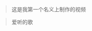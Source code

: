 > 这是我第一个名义上制作的视频 <Badge type="tip" text="其实也就是超了一下帧率" vertical="top" />

<VideoPlayer src="/videos/魔刀千刃.mp4" />
  

> 爱听的歌

<AudioPlayer
   src="/musics/ありがとう···.mp3"
   title="ありがとう···"
   poster="/images/ありがとう···.png"
 />
